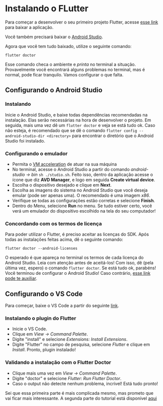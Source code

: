 # Instalando o FLutter

Para começar a desenvolver o seu primeiro projeto Flutter, acesse [esse link](https://docs.flutter.dev/get-started/install) para baixar a aplicação.

Você também precisará baixar o [Android Studio](https://developer.android.com/studio).

Agora que você tem tudo baixado, utilize o seguinte comando:

```
flutter doctor
```
Esse comando checa o ambiente e _printa_ no terminal a situação. Provavelmente você encontrará alguns problemas no terminal, mas é normal, pode ficar tranquilo. Vamos configurar o que falta.

## Configurando o Android Studio

### Instalando
Inicie o Android Studio, e baixe todas dependências recomendadas na instalação. Elas serão necessárias na hora de desenvolver o projeto. Em seguida, mais uma vez dê um ``` flutter doctor ``` e veja se está tudo ok. Caso não esteja, é recomendado que se dê o comando ```flutter config --android-studio-dir <directory>``` para encontrar o diretório que o Android Studio foi instalado.

### Configurando o emulador
- Permita o [VM acceleration](https://developer.android.com/studio/run/emulator-acceleration) de atuar na sua máquina
- No terminal, acesse o Android Studio a partir do comando *android-studio -> bin* ```sh ./studio.sh```. Feito isso, dentro da aplicação acesse o ícone que diz **AVD Manager**, e logo em seguida **Create virtual device**.
- Escolha o dispositivo desejado e clique em **Next**.
- Escolha as imagens do sistema no Android Studio que você deseja emular (pode ser apenas uma). O recomendado é uma imagem *x86*.
- Verifique se todas as configurações estão corretas e selecione **Finish**.
- Dentro do Menu, selecione **Run** no menu. Se tudo estiver certo, você verá um emulador do dispositivo escolhido na tela do seu computador!


### Concordando com os termos de licença
Para poder utilizar o Flutter, é preciso aceitar as licenças do SDK. Após todas as instalações feitas acima, dê o seguinte comando:
```
flutter doctor --android-licenses
```
O esperado é que apareça no terminal os termos de cada licença do Android Studio. Leia com atenção antes de aceitá-los! Com isso, dê (pela última vez, espero) o comando ``` flutter doctor ```. Se está tudo ok, parabéns! Você terminou de configurar o Android Studio! Caso contrário, [esse link pode te auxiliar](https://www.youtube.com/watch?v=unhulzNJk9M&ab_channel=NayaraGarcia).


## Configurando o VS Code
Para começar, baixe o VS Code a partir do seguinte [link](https://code.visualstudio.com/).

### Instalando o plugin do Flutter
- Inicie o VS Code.
- Clique em *View -> Command Palette*.
- Digite "install" e selecione *Extensions: Install Extensions*.
- Digite "Flutter" no campo de pesquisa, selecione *Flutter* e clique em *Install*. Pronto, plugin instalado!

### Validando a instalação com o Flutter Doctor
- Clique mais uma vez em *View -> Command Palette*.
- Digite "doctor" e selecione *Flutter: Run Flutter Doctor*.
- Caso o output não detecte nenhum problema, incrível! Está tudo pronto!

Sei que essa primeira parte é mais complicada mesmo, mas prometo que vai ficar mais interessante. A segunda parte do tutorial está disponível [aqui](https://jonathansutton1.github.io/TecWeb-Projeto3/P2/.)
